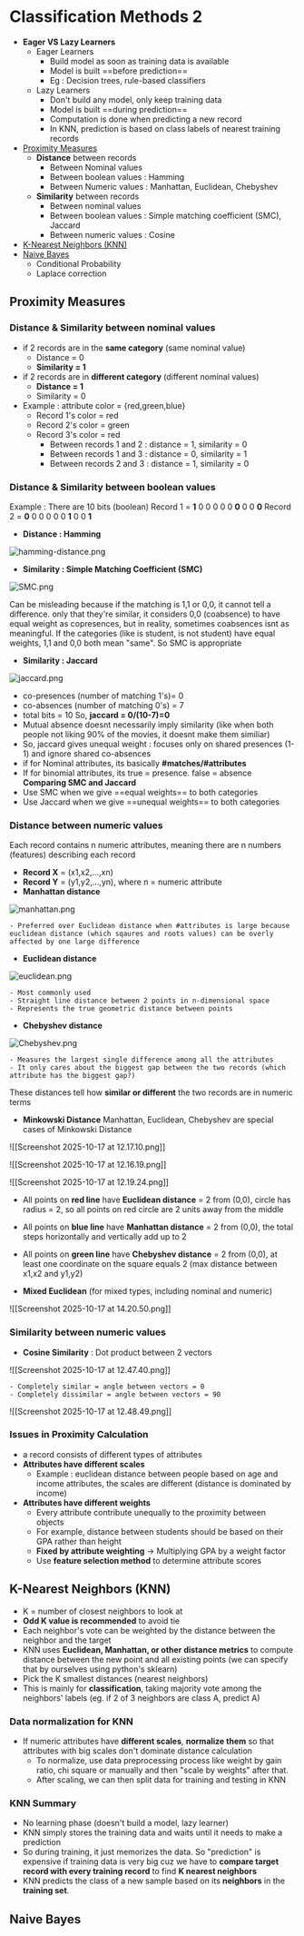 # Classification Methods 2
- **Eager VS Lazy Learners**
	- Eager Learners 
		- Build model as soon as training data is available
		- Model is built ==before prediction==
		- Eg : Decision trees, rule-based classifiers
	- Lazy Learners
		- Don't build any model, only keep training data
		- Model is built ==during prediction==
		- Computation is done when predicting a new record
		- In KNN, prediction is based on class labels of nearest training records
- [Proximity Measures](#proximity-measures)
	- **Distance** between records
		- Between Nominal values
		- Between boolean values : Hamming
		- Between Numeric values : Manhattan, Euclidean, Chebyshev
	- **Similarity** between records
		- Between nominal values
		- Between boolean values : Simple matching coefficient (SMC), Jaccard 
		- Between numeric values : Cosine
- [K-Nearest Neighbors (KNN)](#k-nearest-neighbors-(KNN))
- [Naive Bayes](#naive-bayes)
	- Conditional Probability
	- Laplace correction
	
## Proximity Measures 
### Distance & Similarity between nominal values
- if 2 records are in the **same category** (same nominal value)
	- Distance = 0
	- **Similarity = 1**
- if 2 records are in **different category** (different nominal values)
	- **Distance = 1**
	- Similarity = 0
- Example : attribute color = {red,green,blue}
	- Record 1's color = red
	- Record 2's color = green
	- Record 3's color = red
		- Between records 1 and 2 : distance = 1, similarity = 0
		- Between records 1 and 3 : distance = 0, similarity = 1
		- Between records 2 and 3 : distance = 1, similarity = 0
### Distance & Similarity between boolean values
Example : There are 10 bits (boolean)
Record 1 = **1** 0 0 0 0 0 **0** 0 0 **0**
Record 2 = **0** 0 0 0 0 0 **1** 0 0 **1**
- **Distance : Hamming**

![hamming-distance.png](/pictures/hamming-distance.png)

- **Similarity : Simple Matching Coefficient (SMC)**

![SMC.png](/pictures/SMC.png)

Can be misleading because if the matching is 1,1 or 0,0, it cannot tell a difference. only that they're similar, it considers 0,0 (coabsence) to have equal weight as copresences, but in reality, sometimes coabsences isnt as meaningful.
If the categories (like is student, is not student) have equal weights, 1,1 and 0,0 both mean "same". So SMC is appropriate
- **Similarity : Jaccard**

![jaccard.png](/pictures/jaccard.png)

- co-presences (number of matching 1's)= 0
- co-absences (number of matching 0's) = 7
- total bits = 10
So, **jaccard = 0/(10-7)=0**
- Mutual absence doesnt necessarily imply similarity (like when both people not liking 90% of the movies, it doesnt make them similiar)
- So, jaccard gives unequal weight : focuses only on shared presences (1-1) and ignore shared co-absences
- if for Nominal attributes, its basically **#matches/#attributes**
- If for binomial attributes, its true = presence. false = absence
**Comparing SMC and Jaccard**
- Use SMC when we give ==equal weights== to both categories
- Use Jaccard when we give ==unequal weights== to both categories

### Distance between numeric values
Each record contains n numeric attributes, meaning there are n numbers (features) describing each record
- **Record X** = (x1,x2,...,xn)
- **Record Y** = (y1,y2,...,yn), where n = numeric attribute
- **Manhattan distance**

![manhattan.png](/pictures/manhattan.png)

	- Preferred over Euclidean distance when #attributes is large because euclidean distance (which sqaures and roots values) can be overly affected by one large difference
- **Euclidean distance**

![euclidean.png](/pictures/euclidean.png)

	- Most commonly used
	- Straight line distance between 2 points in n-dimensional space
	- Represents the true geometric distance between points
- **Chebyshev distance**

![Chebyshev.png](/pictures/Chebyshev.png)

	- Measures the largest single difference among all the attributes
	- It only cares about the biggest gap between the two records (which attribute has the biggest gap?)
These distances tell how **similar or different** the two records are in numeric terms

- **Minkowski Distance**
Manhattan, Euclidean, Chebyshev are special cases of Minkowski Distance

![[Screenshot 2025-10-17 at 12.17.10.png]]

![[Screenshot 2025-10-17 at 12.16.19.png]]

![[Screenshot 2025-10-17 at 12.19.24.png]]

- All points on **red line** have **Euclidean distance** = 2 from (0,0), circle has radius = 2, so all points on red circle are 2 units away from the middle
- All points on **blue line** have **Manhattan distance** = 2 from (0,0), the total steps horizontally and vertically add up to 2
- All points on **green line** have **Chebyshev distance** = 2 from (0,0), at least one coordinate on the square equals 2 (max distance between x1,x2 and y1,y2)

- **Mixed Euclidean** (for mixed types, including nominal and numeric)

![[Screenshot 2025-10-17 at 14.20.50.png]]

### Similarity between numeric values
- **Cosine Similarity** : Dot product between 2 vectors

![[Screenshot 2025-10-17 at 12.47.40.png]]


	- Completely similar = angle between vectors = 0
	- Completely dissimilar = angle between vectors = 90
	
![[Screenshot 2025-10-17 at 12.48.49.png]]

### Issues in Proximity Calculation
- a record consists of different types of attributes
- **Attributes have different scales**
	- Example : euclidean distance between people based on age and income attributes, the scales are different (distance is dominated by income)
- **Attributes have different weights**
	- Every attribute contribute unequally to the proximity between objects
	- For example, distance between students should be based on their GPA rather than height
	- **Fixed by attribute weighting** -> Multiplying GPA by a weight factor
	- Use **feature selection method** to determine attribute scores
## K-Nearest Neighbors (KNN)
- K = number of closest neighbors to look at
- **Odd K value is recommended** to avoid tie
- Each neighbor's vote can be weighted by the distance between the neighbor and the target
- KNN uses **Euclidean, Manhattan, or other distance metrics** to compute distance between the new point and all existing points (we can specify that by ourselves using python's sklearn)
- Pick the K smallest distances (nearest neighbors)
- This is mainly for **classification**, taking majority vote among the neighbors' labels (eg. if 2 of 3 neighbors are class A, predict A)
### Data normalization for KNN
- If numeric attributes have **different scales**, **normalize them** so that attributes with big scales don't dominate distance calculation
	- To normalize, use data preprocessing process like weight by gain ratio, chi square or manually and then "scale by weights" after that. 
	- After scaling, we can then split data for training and testing in KNN
### KNN Summary
- No learning phase (doesn't build a model, lazy learner)
- KNN simply stores the training data and waits until it needs to make a prediction
- So during training, it just memorizes the data. So "prediction" is expensive if training data is very big cuz we have to **compare target record with every training record** to find **K nearest neighbors**
- KNN predicts the class of a new sample based on its **neighbors** in the **training set**.
## Naive Bayes
